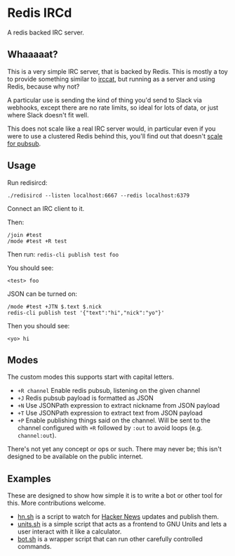 # Redis IRCd

A redis backed IRC server.

## Whaaaaat?

This is a very simple IRC server, that is backed by Redis. This is mostly a toy
to provide something similar to [irccat](https://github.com/irccloud/irccat),
but running as a server and using Redis, because why not?

A particular use is sending the kind of thing you'd send to Slack via webhooks,
except there are no rate limits, so ideal for lots of data, or just where Slack
doesn't fit well.

This does not scale like a real IRC server would, in particular even if you
were to use a clustered Redis behind this, you'll find out that doesn't
[scale for pubsub](https://github.com/redis/redis/issues/2672).

## Usage

Run redisircd:

```
./redisircd --listen localhost:6667 --redis localhost:6379
```

Connect an IRC client to it.

Then:

```
/join #test
/mode #test +R test
```

Then run: `redis-cli publish test foo`

You should see:

```
<test> foo
```

JSON can be turned on:

```
/mode #test +JTN $.text $.nick
redis-cli publish test '{"text":"hi","nick":"yo"}'
```

Then you should see:

```
<yo> hi
```

## Modes

The custom modes this supports start with capital letters.

* `+R channel` Enable redis pubsub, listening on the given channel
* `+J` Redis pubsub payload is formatted as JSON
* `+N` Use JSONPath expression to extract nickname from JSON payload
* `+T` Use JSONPath expression to extract text from JSON payload
* `+P` Enable publishing things said on the channel. Will be sent to the
  channel configured with `+R` followed by `:out` to avoid loops (e.g.
  `channel:out`).

There's not yet any concept or ops or such. There may never be; this isn't
designed to be available on the public internet.

## Examples

These are designed to show how simple it is to write a bot or other tool for
this. More contributions welcome.

* [hn.sh](examples/hn.sh) is a script to watch for [Hacker
  News](https://news.ycombinator.com) updates and publish them.
* [units.sh](examples/units.sh) is a simple script that acts as a frontend to
  GNU Units and lets a user interact with it like a calculator.
* [bot.sh](examples/bot.sh) is a wrapper script that can run other carefully
  controlled commands.
